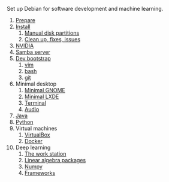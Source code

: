 Set up Debian for software development and machine learning.

1. [Prepare](docs/0100-prepare.md)
2. [Install](docs/0200-install.md)
    1. [Manual disk partitions](docs/0201-partitions.md)
    2. [Clean up, fixes, issues](docs/0202-cleanup.md)
3. [NVIDIA](docs/0300-nvidia.md)
4. [Samba server](docs/0400-samba.md)
5. [Dev bootstrap](docs/0500-bootstrap.md)
    1. [vim](docs/0501-vim.md)
    2. [bash](docs/0502-bash.md)
    3. [git](docs/0503-git.md)
6. Minimal desktop
    1. [Minimal GNOME](docs/0601-gnome.md)
    2. [Minimal LXDE](docs/0602-lxde.md)
    3. [Terminal](docs/0603-terminal.md)
    5. [Audio](docs/0604-audio.md)
7. [Java](docs/0700-java.md)
8. [Python](docs/0800-python.md)
9. Virtual machines
    1. [VirtualBox](docs/0901-virtualbox.md)
    2. [Docker](docs/0902-docker.md)
10. Deep learning
    1. [The work station](docs/1001-hardware.md)
    2. [Linear algebra packages](docs/1002-blas-lapack.md)
    3. [Numpy](docs/1003-numpy.md)
    4. [Frameworks](docs/1004-frameworks.md)
